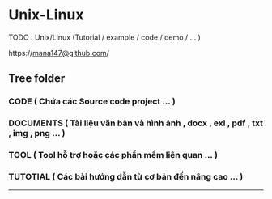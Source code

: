 # Unix-Linux

TODO : Unix/Linux (Tutorial / example / code / demo / ... )

https://mana147@github.com/

## Tree folder 

### CODE ( Chứa các Source code project ... )
### DOCUMENTS ( Tài liệu văn bản và hình ảnh , docx , exl , pdf , txt , img , png ...  )
### TOOL ( Tool hỗ trợ hoặc các phần mềm liên quan ... )
### TUTOTIAL ( Các bài hướng dẫn từ cơ bản đến nâng cao ... )

-----------------------------------------